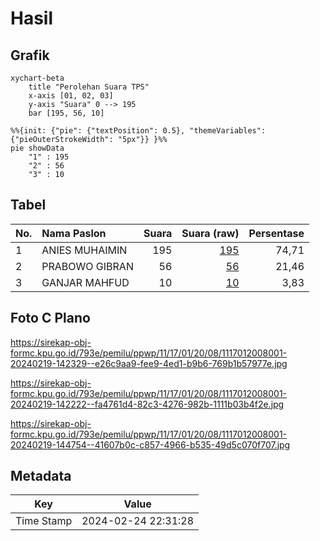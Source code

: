 # Hasil

## Grafik

```mermaid
xychart-beta
    title "Perolehan Suara TPS"
    x-axis [01, 02, 03]
    y-axis "Suara" 0 --> 195
    bar [195, 56, 10]
```

```mermaid
%%{init: {"pie": {"textPosition": 0.5}, "themeVariables": {"pieOuterStrokeWidth": "5px"}} }%%
pie showData
    "1" : 195
    "2" : 56
    "3" : 10
```

## Tabel

| No. | Nama Paslon    | Suara | Suara (raw) | Persentase |
|:--- |:-------------- | -----:| -----------:| ----------:|
| 1   | ANIES MUHAIMIN | 195   | [195][p-1]  | 74,71      |
| 2   | PRABOWO GIBRAN | 56    | [56][p-2]   | 21,46      |
| 3   | GANJAR MAHFUD  | 10    | [10][p-3]   | 3,83       |


[p-1]: https://github.com/gigit-pemilu/pemilu-2024-11-aceh/blob/main/pilpres/hitung-suara/sub/11-aceh/sub/17-bener-meriah/sub/01-pintu-rime-gayo/sub/2008-perdamaian/sub/001-tps/sub/paslon-1.txt
[p-2]: https://github.com/gigit-pemilu/pemilu-2024-11-aceh/blob/main/pilpres/hitung-suara/sub/11-aceh/sub/17-bener-meriah/sub/01-pintu-rime-gayo/sub/2008-perdamaian/sub/001-tps/sub/paslon-2.txt
[p-3]: https://github.com/gigit-pemilu/pemilu-2024-11-aceh/blob/main/pilpres/hitung-suara/sub/11-aceh/sub/17-bener-meriah/sub/01-pintu-rime-gayo/sub/2008-perdamaian/sub/001-tps/sub/paslon-3.txt

## Foto C Plano

https://sirekap-obj-formc.kpu.go.id/793e/pemilu/ppwp/11/17/01/20/08/1117012008001-20240219-142329--e26c9aa9-fee9-4ed1-b9b6-769b1b57977e.jpg

https://sirekap-obj-formc.kpu.go.id/793e/pemilu/ppwp/11/17/01/20/08/1117012008001-20240219-142222--fa4761d4-82c3-4276-982b-1111b03b4f2e.jpg

https://sirekap-obj-formc.kpu.go.id/793e/pemilu/ppwp/11/17/01/20/08/1117012008001-20240219-144754--41607b0c-c857-4966-b535-49d5c070f707.jpg


## Metadata

| Key        | Value               |
| ---------- | ------------------- |
| Time Stamp | 2024-02-24 22:31:28 |



